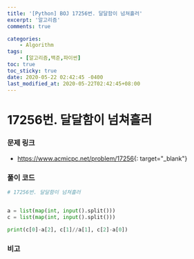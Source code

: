 ```yaml
---
title: '[Python] BOJ 17256번. 달달함이 넘쳐흘러'
excerpt: '알고리즘'
comments: true

categories:
    - Algorithm
tags:
    - [알고리즘,백준,파이썬]
toc: true
toc_sticky: true
date: 2020-05-22 02:42:45 -0400
last_modified_at: 2020-05-22T02:42:45+08:00
---
```


# 17256번. 달달함이 넘쳐흘러

### 문제 링크

-   <https://www.acmicpc.net/problem/17256>{: target="\_blank"}

### 풀이 코드

```python
# 17256번. 달달함이 넘쳐흘러


a = list(map(int, input().split()))
c = list(map(int, input().split()))

print(c[0]-a[2], c[1]//a[1], c[2]-a[0])
```

### 비고
